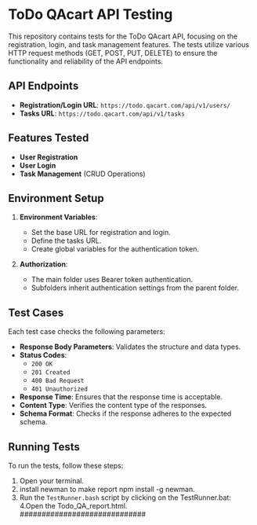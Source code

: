 # ToDo QAcart API Testing

This repository contains tests for the ToDo QAcart API, focusing on the registration, login, and task management features. The tests utilize various HTTP request methods (GET, POST, PUT, DELETE) to ensure the functionality and reliability of the API endpoints.

## API Endpoints

- **Registration/Login URL**: `https://todo.qacart.com/api/v1/users/`
- **Tasks URL**: `https://todo.qacart.com/api/v1/tasks`

## Features Tested

- **User Registration**
- **User Login**
- **Task Management** (CRUD Operations)

## Environment Setup

1. **Environment Variables**:
   - Set the base URL for registration and login.
   - Define the tasks URL.
   - Create global variables for the authentication token.

2. **Authorization**:
   - The main folder uses Bearer token authentication.
   - Subfolders inherit authentication settings from the parent folder.

## Test Cases

Each test case checks the following parameters:

- **Response Body Parameters**: Validates the structure and data types.
- **Status Codes**:
  - `200 OK`
  - `201 Created`
  - `400 Bad Request`
  - `401 Unauthorized`
- **Response Time**: Ensures that the response time is acceptable.
- **Content Type**: Verifies the content type of the responses.
- **Schema Format**: Checks if the response adheres to the expected schema.

## Running Tests

To run the tests, follow these steps:

1. Open your terminal.
2. install newman to make report npm install -g newman.
3. Run the `TestRunner.bash` script by clicking on the TestRunner.bat:
4.Open the Todo_QA_report.html.
   #############################
